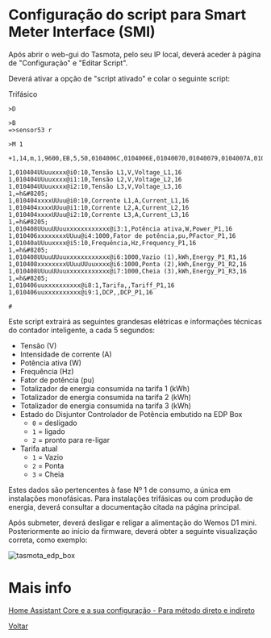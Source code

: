 # Configuração do script para Smart Meter Interface (SMI)

Após abrir o web-gui do Tasmota, pelo seu IP local, deverá aceder à página de "Configuração" e "Editar Script".

Deverá ativar a opção de "script ativado" e colar o seguinte script:

Trifásico 

```
>D
 
>B
=>sensor53 r
 
>M 1
 
+1,14,m,1,9600,EB,5,50,0104006C,0104006E,01040070,01040079,0104007A,0104007F,01040026,01040028,0104000B,01040084
 
1,010404UUuuxxxx@i0:10,Tensão L1,V,Voltage_L1,16
1,010404UUuuxxxx@i1:10,Tensão L2,V,Voltage_L2,16
1,010404UUuuxxxx@i2:10,Tensão L3,V,Voltage_L3,16
1,=h&#8205;
1,010404xxxxUUuu@i0:10,Corrente L1,A,Current_L1,16
1,010404xxxxUUuu@i1:10,Corrente L2,A,Current_L2,16
1,010404xxxxUUuu@i2:10,Corrente L3,A,Current_L3,16
1,=h&#8205;
1,010408UUuuUUuuxxxxxxxxxxxx@i3:1,Potência ativa,W,Power_P1,16
1,010406xxxxxxxxUUuu@i4:1000,Fator de potência,pu,PFactor_P1,16
1,01040aUUuuxxxx@i5:10,Frequência,Hz,Frequency_P1,16
1,=h&#8205;
1,010408UUuuUUuuxxxxxxxxxxxx@i6:1000,Vazio (1),kWh,Energy_P1_R1,16
1,010408xxxxxxxxUUuuUUuuxxxx@i6:1000,Ponta (2),kWh,Energy_P1_R2,16
1,010408UUuuUUuuxxxxxxxxxxxx@i7:1000,Cheia (3),kWh,Energy_P1_R3,16
1,=h&#8205;
1,010406uuxxxxxxxxxx@i8:1,Tarifa,,Tariff_P1,16
1,010406uuxxxxxxxxxx@i9:1,DCP,,DCP_P1,16

#

```

Este script extrairá as seguintes grandesas elétricas e informações técnicas do contador inteligente, a cada 5 segundos:

* Tensão (V)
* Intensidade de corrente (A)
* Potência ativa (W)
* Frequência (Hz)
* Fator de potência (pu)
* Totalizador de energia consumida na tarifa 1 (kWh)
* Totalizador de energia consumida na tarifa 2 (kWh)
* Totalizador de energia consumida na tarifa 3 (kWh)
* Estado do Disjuntor Controlador de Potência embutido na EDP Box
  - `0` = desligado
  - `1` = ligado
  - `2` = pronto para re-ligar
* Tarifa atual
  - `1` = Vazio
  - `2` = Ponta
  - `3` = Cheia


Estes dados são pertencentes à fase Nº 1 de consumo, a única em instalações monofásicas. Para instalações trifásicas ou com produção de energia, deverá consultar a documentação citada na página principal.

Após submeter, deverá desligar e religar a alimentação do Wemos D1 mini. Posteriormente ao início da firmware, deverá obter a seguinte visualização correta, como exemplo:

![tasmota_edp_box](./img/tasmota_edp_box.png)
>


# Mais info

[Home Assistant Core e a sua configuração - Para método direto e indireto](../Home%20Assistant/README.md)

[Voltar](./README.md)

